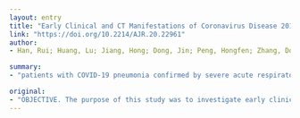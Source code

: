 ```yaml
---
layout: entry
title: "Early Clinical and CT Manifestations of Coronavirus Disease 2019 (COVID-19) Pneumonia"
link: "https://doi.org/10.2214/AJR.20.22961"
author:
- Han, Rui; Huang, Lu; Jiang, Hong; Dong, Jin; Peng, Hongfen; Zhang, Dongyou

summary:
- "patients with COVID-19 pneumonia confirmed by severe acute respiratory syndrome coronavirus 2 (SARS-CoV-2) nucleic acid test were enrolled in this retrospective study. The clinical manifestations were fever in 94 of 108 (87%) patients, dry cough in 65 (60%), and fatigue in 42 (39%) High-sensitivity C-reactive protein level was elevated in 107 (99%) patients."

original:
- "OBJECTIVE. The purpose of this study was to investigate early clinical and CT manifestations of coronavirus disease (COVID-19) pneumonia. MATERIALS AND METHODS. Patients with COVID-19 pneumonia confirmed by severe acute respiratory syndrome coronavirus 2 (SARS-CoV-2) nucleic acid test (reverse transcription-polymerase chain reaction) were enrolled in this retrospective study. The clinical manifestations, laboratory results, and CT findings were evaluated. RESULTS. One hundred eight patients (38 men, 70 women; age range, 21-90 years) were included in the study. The clinical manifestations were fever in 94 of 108 (87%) patients, dry cough in 65 (60%), and fatigue in 42 (39%). The laboratory results were normal WBC count in 97 (90%) patients and normal or reduced lymphocyte count in 65 (60%). High-sensitivity C-reactive protein level was elevated in 107 (99%) patients. The distribution of involved lobes was one lobe in 38 (35%) patients, two or three lobes in 24 (22%), and four or five lobes in 46 (43%). The major involvement was peripheral (97 patients [90%]), and the common lesion shape was patchy (93 patients [86%]). Sixty-five (60%) patients had ground-glass opacity (GGO), and 44 (41%) had GGO with consolidation. The size of lesions varied from smaller than 1 cm (10 patients [9%]) to larger than 3 cm (56 patients [52%]). Vascular thickening (86 patients [80%]), crazy paving pattern (43 patients [40%]), air bronchogram sign (52 patients [48%]), and halo sign (69 [64%]) were also observed in this study. CONCLUSION. The early clinical and laboratory findings of COVID-19 pneumonia are low to midgrade fever, dry cough, and fatigue with normal WBC count, reduced lymphocyte count, and elevated high-sensitivity C-reactive protein level. The early CT findings are patchy GGO with or without consolidation involving multiple lobes, mainly in the peripheral zone, accompanied by halo sign, vascular thickening, crazy paving pattern, or air bronchogram sign."
---
```


